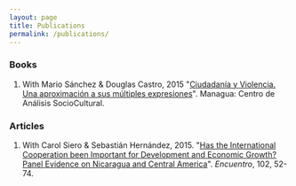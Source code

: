 ```yaml
---
layout: page
title: Publications
permalink: /publications/
---
```


### Books
1. With Mario Sánchez & Douglas Castro, 2015 "[Ciudadanía y Violencia. Una aproximación a sus múltiples expresiones](http://biblioteca.clacso.edu.ar/Nicaragua/casc-uca/20150313124733/Ciudadania-y-violencia.pdf)". Managua: Centro de Análisis SocioCultural.

### Articles
1. With Carol Siero & Sebastián Hernández, 2015. "[Has the International Cooperation been Important for Development and Economic Growth? Panel Evidence on Nicaragua and Central America](http://www.uca.edu.ni/2/images/Revista-Encuentro/Revistas/e102/art-5.pdf)". _Encuentro_, 102, 52-74.
